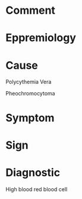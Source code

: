 # Comment

# Eppremiology

# Cause

Polycythemia Vera

Pheochromocytoma

# Symptom

# Sign

# Diagnostic

High blood red blood cell
